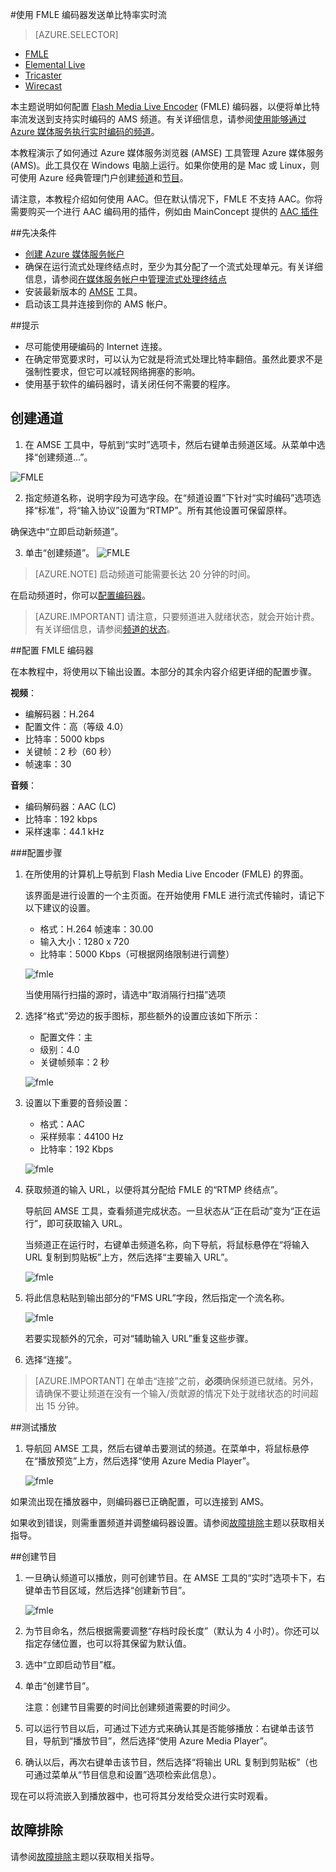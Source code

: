 <properties 
	pageTitle="将 FMLE 编码器配置为发送单比特率实时流" 
	description="本主题说明如何配置 Flash Media Live Encoder (FMLE) 编码器，以便将单比特率流发送到支持实时编码的 AMS 频道。。" 
	services="media-services" 
	documentationCenter="" 
	authors="Juliako" 
	manager="erikre" 
	editor=""/>  


<tags 
	ms.service="media-services" 
	ms.workload="media" 
	ms.tgt_pltfrm="na" 
	ms.devlang="ne" 
	ms.topic="article" 
	ms.date="10/12/2016"
	wacn.date="11/14/2016"
	ms.author="juliako;cenkdin;anilmur"/>  


#使用 FMLE 编码器发送单比特率实时流

> [AZURE.SELECTOR]
- [FMLE](/documentation/articles/media-services-configure-fmle-live-encoder/)
- [Elemental Live](/documentation/articles/media-services-configure-elemental-live-encoder/)
- [Tricaster](/documentation/articles/media-services-configure-tricaster-live-encoder/)
- [Wirecast](/documentation/articles/media-services-configure-wirecast-live-encoder/)

本主题说明如何配置 [Flash Media Live Encoder](http://www.adobe.com/products/flash-media-encoder.html) (FMLE) 编码器，以便将单比特率流发送到支持实时编码的 AMS 频道。有关详细信息，请参阅[使用能够通过 Azure 媒体服务执行实时编码的频道](/documentation/articles/media-services-manage-live-encoder-enabled-channels/)。

本教程演示了如何通过 Azure 媒体服务浏览器 (AMSE) 工具管理 Azure 媒体服务 (AMS)。此工具仅在 Windows 电脑上运行。如果你使用的是 Mac 或 Linux，则可使用 Azure 经典管理门户创建[频道](/documentation/articles/media-services-portal-creating-live-encoder-enabled-channel/#create-a-channel)和[节目](/documentation/articles/media-services-portal-creating-live-encoder-enabled-channel/#create-and-manage-a-program)。

请注意，本教程介绍如何使用 AAC。但在默认情况下，FMLE 不支持 AAC。你将需要购买一个进行 AAC 编码用的插件，例如由 MainConcept 提供的 [AAC 插件](http://www.mainconcept.com/products/plug-ins/plug-ins-for-adobe/aac-encoder-fmle.html)

##先决条件

- [创建 Azure 媒体服务帐户](/documentation/articles/media-services-create-account/)
- 确保在运行流式处理终结点时，至少为其分配了一个流式处理单元。有关详细信息，请参阅[在媒体服务帐户中管理流式处理终结点](/documentation/articles/media-services-manage-origins/)
- 安装最新版本的 [AMSE](https://github.com/Azure/Azure-Media-Services-Explorer) 工具。
- 启动该工具并连接到你的 AMS 帐户。

##提示

- 尽可能使用硬编码的 Internet 连接。
- 在确定带宽要求时，可以认为它就是将流式处理比特率翻倍。虽然此要求不是强制性要求，但它可以减轻网络拥塞的影响。
- 使用基于软件的编码器时，请关闭任何不需要的程序。

## 创建通道

1.  在 AMSE 工具中，导航到“实时”选项卡，然后右键单击频道区域。从菜单中选择“创建频道…”。

![FMLE](./media/media-services-fmle-live-encoder/media-services-fmle1.png)

2. 指定频道名称，说明字段为可选字段。在“频道设置”下针对“实时编码”选项选择“标准”，将“输入协议”设置为“RTMP”。所有其他设置可保留原样。


确保选中“立即启动新频道”。

3. 单击“创建频道”。
![FMLE](./media/media-services-fmle-live-encoder/media-services-fmle2.png)

>[AZURE.NOTE] 启动频道可能需要长达 20 分钟的时间。


在启动频道时，你可以[配置编码器](/documentation/articles/media-services-configure-fmle-live-encoder/#configure_fmle_rtmp)。

>[AZURE.IMPORTANT] 请注意，只要频道进入就绪状态，就会开始计费。有关详细信息，请参阅[频道的状态](/documentation/articles/media-services-manage-live-encoder-enabled-channels/#states)。

##<a id=configure_fmle_rtmp></a>配置 FMLE 编码器

在本教程中，将使用以下输出设置。本部分的其余内容介绍更详细的配置步骤。

**视频**：
 
- 编解码器：H.264
- 配置文件：高（等级 4.0）
- 比特率：5000 kbps
- 关键帧：2 秒（60 秒）
- 帧速率：30
 
**音频**：

- 编码解码器：AAC (LC)
- 比特率：192 kbps
- 采样速率：44.1 kHz


###配置步骤

1. 在所使用的计算机上导航到 Flash Media Live Encoder (FMLE) 的界面。

	该界面是进行设置的一个主页面。在开始使用 FMLE 进行流式传输时，请记下以下建议的设置。
	
	- 格式：H.264 帧速率：30.00
	- 输入大小：1280 x 720
	- 比特率：5000 Kbps（可根据网络限制进行调整）

	![fmle](./media/media-services-fmle-live-encoder/media-services-fmle3.png)

	当使用隔行扫描的源时，请选中“取消隔行扫描”选项

2. 选择“格式”旁边的扳手图标，那些额外的设置应该如下所示：

	- 配置文件：主
	- 级别：4.0
	- 关键帧频率：2 秒
	
	![fmle](./media/media-services-fmle-live-encoder/media-services-fmle4.png)

3. 设置以下重要的音频设置：
	
	- 格式：AAC
	- 采样频率：44100 Hz
	- 比特率：192 Kbps
	
	![fmle](./media/media-services-fmle-live-encoder/media-services-fmle5.png)

6. 获取频道的输入 URL，以便将其分配给 FMLE 的“RTMP 终结点”。
	
	导航回 AMSE 工具，查看频道完成状态。一旦状态从“正在启动”变为“正在运行”，即可获取输入 URL。
	  
	当频道正在运行时，右键单击频道名称，向下导航，将鼠标悬停在“将输入 URL 复制到剪贴板”上方，然后选择“主要输入 URL”。
	
	![fmle](./media/media-services-fmle-live-encoder/media-services-fmle6.png)

7. 将此信息粘贴到输出部分的“FMS URL”字段，然后指定一个流名称。

	![fmle](./media/media-services-fmle-live-encoder/media-services-fmle7.png)

	若要实现额外的冗余，可对“辅助输入 URL”重复这些步骤。
8. 选择“连接”。

>[AZURE.IMPORTANT] 在单击“连接”之前，**必须**确保频道已就绪。另外，请确保不要让频道在没有一个输入/贡献源的情况下处于就绪状态的时间超出 15 分钟。

##测试播放
  
1. 导航回 AMSE 工具，然后右键单击要测试的频道。在菜单中，将鼠标悬停在“播放预览”上方，然后选择“使用 Azure Media Player”。

	![fmle](./media/media-services-fmle-live-encoder/media-services-fmle8.png)

如果流出现在播放器中，则编码器已正确配置，可以连接到 AMS。

如果收到错误，则需重置频道并调整编码器设置。请参阅[故障排除](/documentation/articles/media-services-troubleshooting-live-streaming/)主题以获取相关指导。

##创建节目

1. 一旦确认频道可以播放，则可创建节目。在 AMSE 工具的“实时”选项卡下，右键单击节目区域，然后选择“创建新节目”。

	![fmle](./media/media-services-fmle-live-encoder/media-services-fmle9.png)

2. 为节目命名，然后根据需要调整“存档时段长度”（默认为 4 小时）。你还可以指定存储位置，也可以将其保留为默认值。
3. 选中“立即启动节目”框。
4. 单击“创建节目”。
  
	注意：创建节目需要的时间比创建频道需要的时间少。
 
5. 可以运行节目以后，可通过下述方式来确认其是否能够播放：右键单击该节目，导航到“播放节目”，然后选择“使用 Azure Media Player”。
6. 确认以后，再次右键单击该节目，然后选择“将输出 URL 复制到剪贴板”（也可通过菜单从“节目信息和设置”选项检索此信息）。

现在可以将流嵌入到播放器中，也可将其分发给受众进行实时观看。


## 故障排除

请参阅[故障排除](/documentation/articles/media-services-troubleshooting-live-streaming/)主题以获取相关指导。

<!---HONumber=Mooncake_1107_2016-->